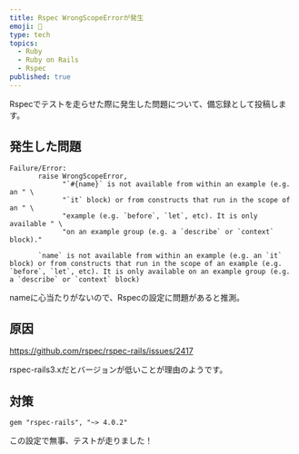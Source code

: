 ```yaml
---
title: Rspec WrongScopeErrorが発生
emoji: 📝
type: tech
topics:
  - Ruby
  - Ruby on Rails
  - Rspec
published: true
---
```


Rspecでテストを走らせた際に発生した問題について、備忘録として投稿します。

## 発生した問題

```
Failure/Error:
       raise WrongScopeError,
             "`#{name}` is not available from within an example (e.g. an " \
             "`it` block) or from constructs that run in the scope of an " \
             "example (e.g. `before`, `let`, etc). It is only available " \
             "on an example group (e.g. a `describe` or `context` block)."

       `name` is not available from within an example (e.g. an `it` block) or from constructs that run in the scope of an example (e.g. `before`, `let`, etc). It is only available on an example group (e.g. a `describe` or `context` block)
```

nameに心当たりがないので、Rspecの設定に問題があると推測。

## 原因

https://github.com/rspec/rspec-rails/issues/2417

rspec-rails3.xだとバージョンが低いことが理由のようです。

## 対策

```Gemfile
gem "rspec-rails", "~> 4.0.2"
```

この設定で無事、テストが走りました！